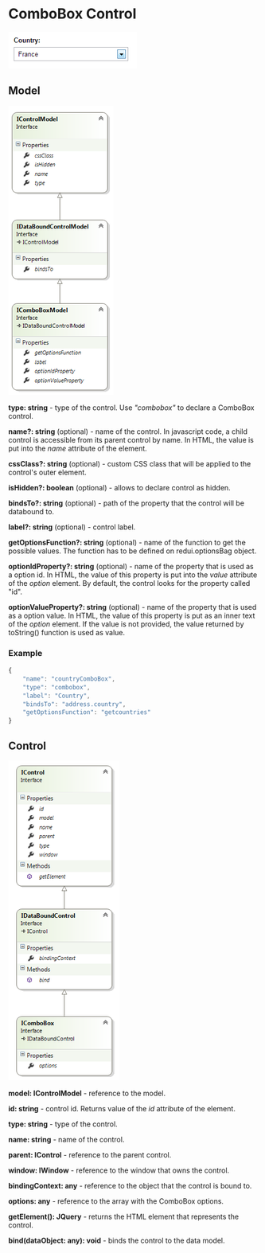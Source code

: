 # ComboBox Control

![](ComboBox-Control_ComboBox.png)

## Model

![](ComboBox-Control_IComboBoxModel.png)

**type: string** - type of the control. Use _"combobox"_ to declare a ComboBox control.

**name?: string** (optional) - name of the control. In javascript code, a child control is accessible from its parent control by name. In HTML, the value is put into the _name_ attribute of the element.

**cssClass?: string** (optional) - custom CSS class that will be applied to the control's outer element.

**isHidden?: boolean** (optional) - allows to declare control as hidden.

**bindsTo?: string** (optional) - path of the property that the control will be databound to.

**label?: string** (optional) - control label.

**getOptionsFunction?: string** (optional) - name of the function to get the possible values. The function has to be defined on redui.optionsBag object.

**optionIdProperty?: string** (optional) - name of the property that is used as a option id. In HTML, the value of this property is put into the _value_ attribute of the _option_ element. By default, the control looks for the property called "id".

**optionValueProperty?: string** (optional) - name of the property that is used as a option value. In HTML, the value of this property is put as an inner text of the _option_ element. If the value is not provided, the value returned by toString() function is used as value.

### Example

```javascript
{
	"name": "countryComboBox",
	"type": "combobox",
	"label": "Country",
	"bindsTo": "address.country",
	"getOptionsFunction": "getcountries"
}
```

## Control

![](ComboBox-Control_IComboBox.png)

**model: IControlModel** - reference to the model.

**id: string** - control id. Returns value of the _id_ attribute of the element.

**type: string** - type of the control.

**name: string** - name of the control.

**parent: IControl** - reference to the parent control.

**window: IWindow** - reference to the window that owns the control.

**bindingContext: any** - reference to the object that the control is bound to.

**options: any[]()** - reference to the array with the ComboBox options.

**getElement(): JQuery** - returns the HTML element that represents the control.

**bind(dataObject: any): void** - binds the control to the data model.